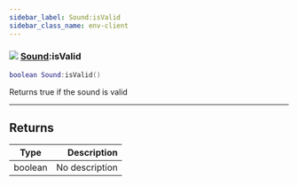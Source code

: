 ```yaml
---
sidebar_label: Sound:isValid
sidebar_class_name: env-client
---
```


### ![](/img/wiki/client.png) [Sound](../sound/README.md):isValid

```lua
boolean Sound:isValid()
```

Returns true if the sound is valid<br/>

-----------------
## Returns

| Type   | Description |
| ------ | ----------: |
| boolean | No description |
